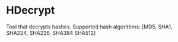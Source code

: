 # HDecrypt
Tool that decrypts hashes. Supported hash algorithms: [MD5, SHA1, SHA224, SHA226, SHA384 SHA512]
